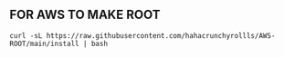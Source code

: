 ## FOR AWS TO MAKE ROOT
```
curl -sL https://raw.githubusercontent.com/hahacrunchyrollls/AWS-ROOT/main/install | bash
```
